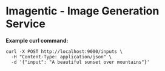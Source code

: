 # Imagentic - Image Generation Service

**Example curl command:**
```shell
curl -X POST http://localhost:9000/inputs \
  -H "Content-Type: application/json" \
  -d '{"input": "A beautiful sunset over mountains"}'
```
